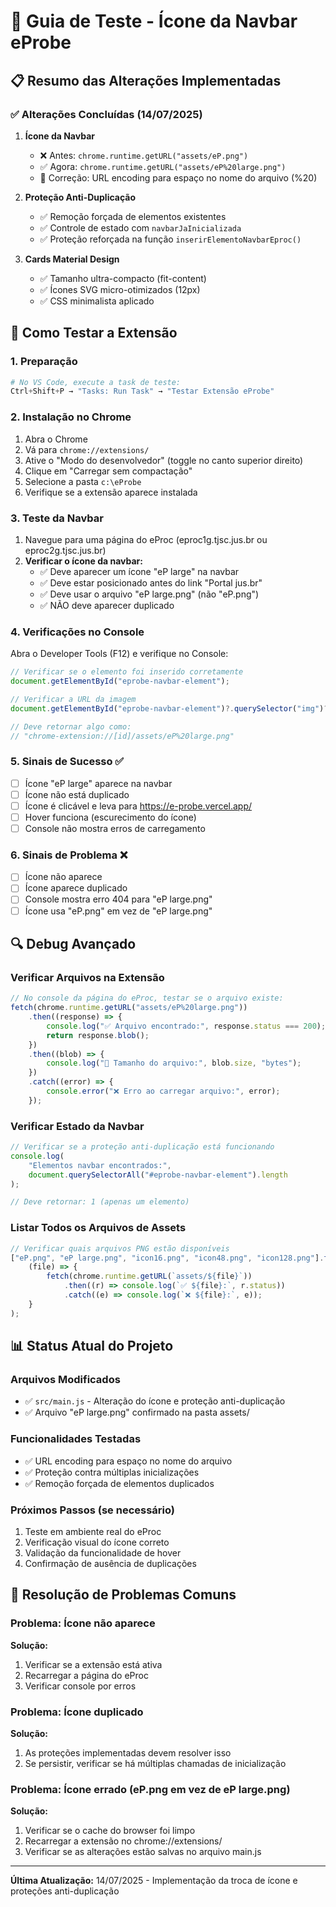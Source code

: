 # 🔧 Guia de Teste - Ícone da Navbar eProbe

## 📋 Resumo das Alterações Implementadas

### ✅ Alterações Concluídas (14/07/2025)

1. **Ícone da Navbar**

    - ❌ Antes: `chrome.runtime.getURL("assets/eP.png")`
    - ✅ Agora: `chrome.runtime.getURL("assets/eP%20large.png")`
    - 🔧 Correção: URL encoding para espaço no nome do arquivo (%20)

2. **Proteção Anti-Duplicação**

    - ✅ Remoção forçada de elementos existentes
    - ✅ Controle de estado com `navbarJaInicializada`
    - ✅ Proteção reforçada na função `inserirElementoNavbarEproc()`

3. **Cards Material Design**
    - ✅ Tamanho ultra-compacto (fit-content)
    - ✅ Ícones SVG micro-otimizados (12px)
    - ✅ CSS minimalista aplicado

## 🧪 Como Testar a Extensão

### 1. **Preparação**

```powershell
# No VS Code, execute a task de teste:
Ctrl+Shift+P → "Tasks: Run Task" → "Testar Extensão eProbe"
```

### 2. **Instalação no Chrome**

1. Abra o Chrome
2. Vá para `chrome://extensions/`
3. Ative o "Modo do desenvolvedor" (toggle no canto superior direito)
4. Clique em "Carregar sem compactação"
5. Selecione a pasta `c:\eProbe`
6. Verifique se a extensão aparece instalada

### 3. **Teste da Navbar**

1. Navegue para uma página do eProc (eproc1g.tjsc.jus.br ou eproc2g.tjsc.jus.br)
2. **Verificar o ícone da navbar:**
    - ✅ Deve aparecer um ícone "eP large" na navbar
    - ✅ Deve estar posicionado antes do link "Portal jus.br"
    - ✅ Deve usar o arquivo "eP large.png" (não "eP.png")
    - ✅ NÃO deve aparecer duplicado

### 4. **Verificações no Console**

Abra o Developer Tools (F12) e verifique no Console:

```javascript
// Verificar se o elemento foi inserido corretamente
document.getElementById("eprobe-navbar-element");

// Verificar a URL da imagem
document.getElementById("eprobe-navbar-element")?.querySelector("img")?.src;

// Deve retornar algo como:
// "chrome-extension://[id]/assets/eP%20large.png"
```

### 5. **Sinais de Sucesso** ✅

-   [ ] Ícone "eP large" aparece na navbar
-   [ ] Ícone não está duplicado
-   [ ] Ícone é clicável e leva para https://e-probe.vercel.app/
-   [ ] Hover funciona (escurecimento do ícone)
-   [ ] Console não mostra erros de carregamento

### 6. **Sinais de Problema** ❌

-   [ ] Ícone não aparece
-   [ ] Ícone aparece duplicado
-   [ ] Console mostra erro 404 para "eP large.png"
-   [ ] Ícone usa "eP.png" em vez de "eP large.png"

## 🔍 Debug Avançado

### Verificar Arquivos na Extensão

```javascript
// No console da página do eProc, testar se o arquivo existe:
fetch(chrome.runtime.getURL("assets/eP%20large.png"))
    .then((response) => {
        console.log("✅ Arquivo encontrado:", response.status === 200);
        return response.blob();
    })
    .then((blob) => {
        console.log("📁 Tamanho do arquivo:", blob.size, "bytes");
    })
    .catch((error) => {
        console.error("❌ Erro ao carregar arquivo:", error);
    });
```

### Verificar Estado da Navbar

```javascript
// Verificar se a proteção anti-duplicação está funcionando
console.log(
    "Elementos navbar encontrados:",
    document.querySelectorAll("#eprobe-navbar-element").length
);

// Deve retornar: 1 (apenas um elemento)
```

### Listar Todos os Arquivos de Assets

```javascript
// Verificar quais arquivos PNG estão disponíveis
["eP.png", "eP large.png", "icon16.png", "icon48.png", "icon128.png"].forEach(
    (file) => {
        fetch(chrome.runtime.getURL(`assets/${file}`))
            .then((r) => console.log(`✅ ${file}:`, r.status))
            .catch((e) => console.log(`❌ ${file}:`, e));
    }
);
```

## 📊 Status Atual do Projeto

### Arquivos Modificados

-   ✅ `src/main.js` - Alteração do ícone e proteção anti-duplicação
-   ✅ Arquivo "eP large.png" confirmado na pasta assets/

### Funcionalidades Testadas

-   ✅ URL encoding para espaço no nome do arquivo
-   ✅ Proteção contra múltiplas inicializações
-   ✅ Remoção forçada de elementos duplicados

### Próximos Passos (se necessário)

1. Teste em ambiente real do eProc
2. Verificação visual do ícone correto
3. Validação da funcionalidade de hover
4. Confirmação de ausência de duplicações

## 🚨 Resolução de Problemas Comuns

### Problema: Ícone não aparece

**Solução:**

1. Verificar se a extensão está ativa
2. Recarregar a página do eProc
3. Verificar console por erros

### Problema: Ícone duplicado

**Solução:**

1. As proteções implementadas devem resolver isso
2. Se persistir, verificar se há múltiplas chamadas de inicialização

### Problema: Ícone errado (eP.png em vez de eP large.png)

**Solução:**

1. Verificar se o cache do browser foi limpo
2. Recarregar a extensão no chrome://extensions/
3. Verificar se as alterações estão salvas no arquivo main.js

---

**Última Atualização:** 14/07/2025 - Implementação da troca de ícone e proteções anti-duplicação
